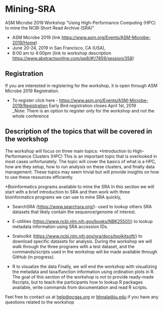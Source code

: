 # Mining-SRA
ASM Microbe 2019 Workshop "Using High-Performance Computing (HPC) to mine the NCBI Short Read Archive (SRA)" 

* ASM Microbe 2019 (link https://www.asm.org/Events/ASM-Microbe-2019/Home)
* June 20-24, 2019 in San Francisco, CA (USA),
* 8:00 am to 4:00pm (link to workshop description https://www.abstractsonline.com/pp8/#!/7859/session/358) 

## Registration 
If you are interested in registering for the workshop, it is open through ASM Microbe 2019 Registration. 
* To register click here - https://www.asm.org/Events/ASM-Microbe-2019/Registration
Early Bird registration closes April 1st, 2019		
_Note: There is an option to register only for the workshop and not the whole conference

## Description of the topics that will be covered in the workshop 
The workshop will focus on three main topics: 
*Introduction to High-Performance Clusters (HPC) 
This is an important topic that is overlooked in most cases unfortunately. The topic will cover the basics of what is a HPC, how are they setup, how to run analysis on these clusters, and finally data management. These topics may seem trivial but will provide insights on how to use these resources efficiently. 

*Bioinformatics programs available to mine the SRA 
In this section we will start with a brief introduction to SRA and then  work with three bioinformatics programs we can use to mine SRA quickly,
  * SearchSRA (https://www.searchsra.org/)- used to lookup others SRA datasets that likely contain the sequence/genome of interest. 
  * E-utilities (https://www.ncbi.nlm.nih.gov/books/NBK25501/) to lookup metadata information using SRA accession IDs. 
  * Sratoolkit (https://www.ncbi.nlm.nih.gov/sra/docs/toolkitsoft/) to download specific datasets for analysis. 
During the workshop we will walk through the three programs with a test dataset, and the commands/scripts used in the workshop will be made available through GitHub (in progress). 

* R to visualize the data 
Finally, we will end the workshop with visualizing the metadata and taxa/function information using ordination plots in R. The goal of this section of the workshop is not to provide ready-made Rscripts, but to teach the participants how to lookup R packages available, write commands from documentation and read R scripts.  

Feel free to contact us at help@ncgas.org or bhnala@iu.edu if you have any questions related to the workshop  


